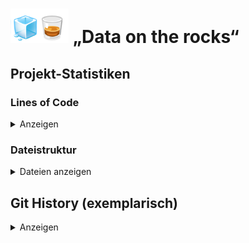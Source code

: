 # <img src="../Dashboards/python/assets/whisk_rox.png"> „Data on the rocks“

## Projekt-Statistiken

### Lines of Code

<details>
    <summary>Anzeigen</summary>
    <p>
        <pre><code>


Language                     files          blank        comment           code

CSV                             58              0              0          31382
Python                          18            174            136            902
Markdown                        12            103              0            433
Jupyter Notebook                10              0           8264            264
Text                             7              4              0            226
SQL                              2             14              5             89
CSS                              3              5              0             55

SUM:                           110            300           8405          33351
</code></pre>
</p>
</details>

### Dateistruktur
<details>
    <summary>Dateien anzeigen</summary>
<p><pre>
├── Dashboards
│   ├── PowerBi
│   │   └── README.md
│   └── Python
│       ├── LICENSE
│       ├── README.md
│       ├── Test.ipynb
│       ├── Whiskyquartier_Rohdaten
│       │   ├── Aufschlüsselung der Conversion-Rate - 2024-08-31 - 2025-08-31.csv
│       │   ├── Gesamtumsatz im Zeitverlauf - 2024-08-31 - 2025-08-31.csv
│       │   ├── Gesamtumsatz nach Vertriebskanal - 2024-11-13 - 2025-08-31.csv
│       │   ├── Produkte nach Verkaufsrate - 2024-08-31 - 2025-08-31.csv
│       │   ├── Sitzungsverfolgung - Referrer nach Zeit, Sitzungsdauer und Aktionen - 2024-08-31 - 2025-08-31.csv
│       │   ├── dd.txt
│       │   ├── products.csv
│       │   ├── sales_per_channel.csv
│       │   └── sessions.csv
│       ├── __pycache__
│       │   ├── dd.cpython-313.pyc
│       │   └── factory.cpython-313.pyc
│       ├── app.py
│       ├── appy_n.py
│       ├── assets
│       │   ├── _typography.css
│       │   ├── android-chrome-192x192.png
│       │   ├── android-chrome-512x512.png
│       │   ├── apple-touch-icon.png
│       │   ├── favicon-16x16.png
│       │   ├── favicon-32x32.png
│       │   ├── favicon.ico
│       │   ├── typography.css
│       │   ├── typography_bak.css
│       │   └── whisk_rox.png
│       ├── dd.py
│       ├── dm_app.py
│       ├── ecomm.ipynb
│       ├── exporte
│       │   ├── cr.csv
│       │   ├── grube.txt
│       │   ├── mapping.txt
│       │   ├── sessions.csv
│       │   └── umsatz.csv
│       ├── factory.py
│       ├── foo.py
│       ├── new_app.py
│       ├── output
│       │   ├── 7bb991-55.csv
│       │   ├── ads_all.csv
│       │   ├── all.csv
│       │   ├── all_sorted.csv
│       │   ├── alphabet.csv
│       │   ├── cr.csv
│       │   ├── cr_new.csv
│       │   ├── cr_newest.csv
│       │   ├── cr_roh_kum.csv
│       │   ├── direct.csv
│       │   ├── duckduckgo.csv
│       │   ├── fb werbung.csv
│       │   ├── force.csv
│       │   ├── good-apps.csv
│       │   ├── linkedin.csv
│       │   ├── meta-sitelink-2.csv
│       │   ├── meta.csv
│       │   ├── microsoft.csv
│       │   ├── monat_sales_chann.csv
│       │   ├── monat_sales_chann_order_sales.csv
│       │   ├── monthly_sales_channel.csv
│       │   ├── office.csv
│       │   ├── sales_per_channel.csv
│       │   ├── shopify.csv
│       │   ├── spiritradar.csv
│       │   ├── syndicatedsearch.csv
│       │   ├── umsatz.csv
│       │   ├── umsatz_last.csv
│       │   ├── umsatz_last1.csv
│       │   ├── umsatz_neu.csv
│       │   ├── whiskybase.csv
│       │   └── whiskystats.csv
│       ├── pages
│       │   ├── __pycache__
│       │   │   ├── ads.cpython-313.pyc
│       │   │   ├── products.cpython-313.pyc
│       │   │   ├── sales.cpython-313.pyc
│       │   │   ├── sessions.cpython-313.pyc
│       │   │   ├── test.cpython-313.pyc
│       │   │   └── upload.cpython-313.pyc
│       │   ├── ads.py
│       │   ├── products.py
│       │   ├── sales.py
│       │   ├── sessions.py
│       │   ├── test.py
│       │   └── upload.py
│       ├── read_cc.py
│       ├── requirements.txt
│       ├── sw_app.py
├── Data
│   ├── Datensätze_roh
│   │   ├── Aufschlüsselung der Conversion-Rate - 2024-08-31 - 2025-08-31.csv
│   │   ├── GU Vertriebskanal Monate.csv
│   │   ├── Gesamtumsatz im Zeitverlauf - 2024-08-31 - 2025-08-31.csv
│   │   ├── Gesamtumsatz nach Vertriebskanal - 2024-10 - 2025-08.csv
│   │   ├── Gesamtumsatz nach Vertriebskanal - 2024-11-13 - 2025-08-31.csv
│   │   ├── GoogleAds.csv
│   │   ├── Kopie-Aufschlüsselung der Conversion-Rate - 2024-08-31 - 2025-08-31.csv
│   │   ├── MetaAds.csv
│   │   ├── Produkte nach Verkaufsrate - 2024-08-31 - 2025-08-31.csv
│   │   ├── Produkte_bereinigt.csv
│   │   └── Sitzungsverfolgung - Referrer nach Zeit, Sitzungsdauer und Aktionen - 2024-08-31 - 2025-08-31.csv
│   ├── Sample_Datensätze
│   │   ├── Conversion-Rate
│   │   │   ├── Conversion-Rate_Sample.csv
│   │   │   └── cr_Skript.ipynb
│   │   ├── Gesamtumsatz
│   │   │   ├── Sample_Skript.ipynb
│   │   │   ├── Umsatz_Sample.csv
│   │   │   └── umsatz.ipynb
│   │   └── Sitzungsverfolgung
│   │       ├── Sitzungsverfolgung_Sample.csv
│   │       ├── Stizungsverfolgung_Skript.ipynb
│   │       └── Stzungsverfolgung_Beschreibung.txt
│   ├── Sanitized
│   │   ├── Agg.csv
│   │   ├── Alpha_agg.csv
│   │   ├── Alpha_s.csv
│   │   ├── Meta_agg.csv
│   │   ├── Meta_s.csv
│   │   ├── sessions.csv
│   │   ├── sorted_agg.csv
│   │   └── tmp
│   │       ├── Meta.csv
│   │       └── MetaAds-Kampagnen.xlsx
│   ├── first_look.sql
│   └── main.db
├── Documentation
│   ├── Architektur_Python.md
│   ├── Change_History.md
│   ├── Data_Quality.md
│   ├── Ecomm
│   │   ├── Cheat_Sheet.md
│   │   └── KPI.md
│   ├── Projekt_Orga_Scrum.md
│   ├── Setup_Install_Python.md
│   ├── Statistiken.md
│   └── Tech_Python
│       └── DD.txt
├── Eda
│   ├── Knime
│   │   ├── 250926_Median+Mean_cr_KPIs.knwf
│   │   ├── README.md
│   │   ├── Whiskyprojekt.knwf
│   │   └── umsatz-prediction-endversion.knwf
│   ├── Python
│   │   ├── Ads.ipynb
│   │   ├── Sanitizing.ipynb
│   │   └── sanitizer.py
│   ├── README.md
│   └── Sql
│       ├── README.md
│       └── tmp_table.sql
├── ML_Models
│   ├── Playground.ipynb
│   └── tmp
│       └── 13_Skript_Einfache_Lineare_Regression_ausgefuellt.ipynb
├── README.md
├── current_venv.txt
├── grube.py
├── grube.txt

</pre></p>
</details>

## Git History (exemplarisch)
<details>
<summary>Anzeigen</summary>
```mermaid
gitGraph:
    commit "initialer Commit"
    branch newbranch
    checkout newbranch
    commit id:"1111"
    commit tag:"test"
    checkout main
    commit type: HIGHLIGHT
    commit
    merge newbranch
    commit
    branch b2
    commit
```
</details>
